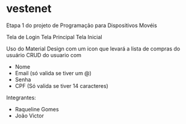 # vestenet
Etapa 1 do projeto de Programação para Dispositivos Movéis

Tela de Login
Tela Principal 
Tela Inicial 

Uso do Material Design com um icon que levará a lista de compras do usuário 
CRUD do usuario com
- Nome
- Email (só valida se tiver um @)
- Senha
- CPF (Só valida se tiver 14 caracteres)


Integrantes:

- Raqueline Gomes
- João Victor
